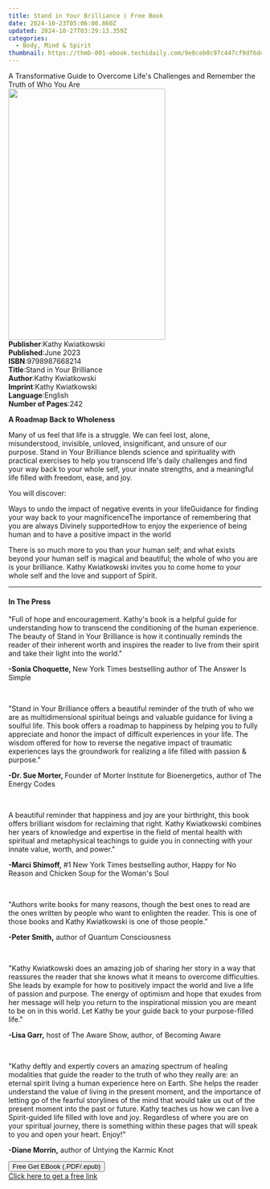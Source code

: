```yaml
---
title: Stand in Your Brilliance | Free Book
date: 2024-10-23T05:06:00.860Z
updated: 2024-10-27T03:29:13.359Z
categories:
  - Body, Mind & Spirit
thumbnail: https://thmb-001-ebook.techidaily.com/9e8ceb0c97c447cf9df6defdad3ed5fa4000c208a2720e22f7894a1a76c087cb.jpg
---
```

<main id="book-container">
  <div class="flex flex-col">
    <div class="book-brief flex-1 py-6 px-4 sm:p-6 md:py-10 md:px-8">
      <!-- brief-->
      <div class="book-brief-main">
        A Transformative Guide to Overcome Life's Challenges and Remember the
        Truth of Who You Are
      </div>
    </div>
    <div
      class="book-meta-info flex-1 grid gap-4 col-start-1 col-end-3 row-start-1 sm:mb-6 sm:grid-cols-4 lg:gap-6 lg:col-start-2 lg:row-end-6 lg:row-span-6 lg:mb-0"
    >
      <div
        class="book-meta-info-left place-content-center mt-4 p-4 text-sm leading-6 col-start-2 col-span-2 dark:text-slate-400"
      >
        <img
          class="w-full h-500 object-cover rounded-lg sm:h-255 sm:col-span-2 lg:col-span-full"
          src="https://img-001-ebook.techidaily.com/845387c4d966d816da57b1b4712aecf00b7141ad5211ab827846be13b992be36.jpg"
          alt=""
          width="312"
          height="500"
        />
      </div>
      <div
        class="book-meta-info-right mt-2 col-start-1 row-start-2 col-span-3 self-center"
      >
        <!-- meta data  -->
        <div class="flex flex-col px-4 md:px-8">
          <div class="flex-1">
            <strong>Publisher</strong>:<span class="px-2"
              >Kathy Kwiatkowski</span
            >
          </div>
          <div class="flex-1">
            <strong>Published</strong>:<span class="px-2">June 2023</span>
          </div>
          <div class="flex-1">
            <strong>ISBN</strong>:<span class="px-2">9798987668214</span>
          </div>
          <div class="flex-1">
            <strong>Title</strong>:<span class="px-2"
              >Stand in Your Brilliance</span
            >
          </div>
          <div class="flex-1">
            <strong>Author</strong>:<span class="px-2">Kathy Kwiatkowski</span>
          </div>
          <div class="flex-1">
            <strong>Imprint</strong>:<span class="px-2">Kathy Kwiatkowski</span>
          </div>
          <div class="flex-1">
            <strong>Language</strong>:<span class="px-2">English</span>
          </div>
          <div class="flex-1">
            <strong>Number of Pages</strong>:<span class="px-2">242</span>
          </div>
        </div>
      </div>
    </div>
    <div class="book-description flex-1 py-6 px-4 sm:p-6 md:py-10 md:px-8">
      <div class="book-description-main">
        <div accordion-content="" id="description">
          <p><strong>A Roadmap Back to Wholeness</strong></p>
          <p>
            Many of us feel that life is a struggle. We can feel lost, alone,
            misunderstood, invisible, unloved, insignificant, and unsure of our
            purpose.&nbsp;Stand in Your Brilliance&nbsp;blends science and
            spirituality with practical exercises to help you transcend life's
            daily challenges and find your way back to your whole self, your
            innate strengths, and a meaningful life filled with freedom, ease,
            and joy.
          </p>
          <p>You will discover:</p>
          Ways to undo the impact of negative events in your lifeGuidance for
          finding your way back to your magnificenceThe importance of
          remembering that you are always Divinely supportedHow to enjoy the
          experience of being human and to have a positive impact in the world
          <p>
            There is so much more to you than your human self; and what exists
            beyond your human self is magical and beautiful; the whole of who
            you are is your brilliance. Kathy Kwiatkowski invites you to come
            home to your whole self and the love and support of Spirit.
          </p>
        </div>
        <div class="accordion-fader"></div>
      </div>
    </div>
    <div class="book-excerpts flex-1 py-6 px-4 sm:p-6 md:py-10 md:px-8">
      <!-- excerpts-->
      <div class="book-excerpts-main">
        <hr />
        <h4 class="placeholder placeholder-heading">
          <span>In The Press</span>
        </h4>
        <p></p>
        <p>
          "Full of hope and encouragement. Kathy's book is a helpful guide for
          understanding how to transcend the conditioning of the human
          experience. The beauty of Stand in Your Brilliance is how it
          continually reminds the reader of their inherent worth and inspires
          the reader to live from their spirit and take their light into the
          world."
        </p>
        <p>
          <strong>-Sonia Choquette, </strong>New York Times bestselling author
          of The Answer Is Simple
        </p>
        <p><br /></p>
        <p>
          "Stand in Your Brilliance offers a beautiful reminder of the truth of
          who we are as multidimensional spiritual beings and valuable guidance
          for living a soulful life. This book offers a roadmap to happiness by
          helping you to fully appreciate and honor the impact of difficult
          experiences in your life. The wisdom offered for how to reverse the
          negative impact of traumatic experiences lays the groundwork for
          realizing a life filled with passion &amp; purpose."
        </p>
        <p>
          <strong>-Dr. Sue Morter, </strong>Founder of Morter Institute for
          Bioenergetics,&nbsp;author of The Energy Codes
        </p>
        <p><br /></p>
        <p>
          A beautiful reminder that happiness and joy are your birthright, this
          book offers brilliant wisdom for reclaiming that right. Kathy
          Kwiatkowski combines her years of knowledge and expertise in the field
          of mental health with spiritual and metaphysical teachings to guide
          you in connecting with your innate value, worth, and power."
        </p>
        <p>
          <strong>-Marci Shimoff,</strong> #1 New York Times bestselling author,
          Happy for No Reason and Chicken Soup for the Woman's Soul
        </p>
        <p><br /></p>
        <p>
          "Authors write books for many reasons, though the best ones to read
          are the ones written by people who want to enlighten the reader. This
          is one of those books and Kathy Kwiatkowski is one of those people."
        </p>
        <p><strong>-Peter Smith,</strong> author of Quantum Consciousness</p>
        <p><br /></p>
        <p>
          "Kathy Kwiatkowski does an amazing job of sharing her story in a way
          that reassures the reader that she knows what it means to overcome
          difficulties. She leads by example for how to positively impact the
          world and live a life of passion and purpose. The energy of optimism
          and hope that exudes from her message will help you return to the
          inspirational mission you are meant to be on in this world. Let Kathy
          be your guide back to your purpose-filled life."
        </p>
        <p>
          <strong>-Lisa Garr,</strong> host of The Aware Show, author, of
          Becoming Aware
        </p>
        <p><br /></p>
        <p>
          "Kathy deftly and expertly covers an amazing spectrum of healing
          modalities that guide the reader to the truth of who they really are:
          an eternal spirit living a human experience here on Earth. She helps
          the reader understand the value of living in the present moment, and
          the importance of letting go of the fearful storylines of the mind
          that would take us out of the present moment into the past or future.
          Kathy teaches us how we can live a Spirit-guided life filled with love
          and joy. Regardless of where you are on your spiritual journey, there
          is something within these pages that will speak to you and open your
          heart. Enjoy!"
        </p>
        <p><strong>-Diane Morrin,</strong> author of Untying the Karmic Knot</p>
        <p></p>
      </div>
    </div>
    <div
      class="book-about-author flex-1 py-6 px-4 sm:p-6 md:py-10 md:px-8"
    ></div>
    <div class="book-free-get flex-1 py-6 px-4 sm:p-6 md:py-10 md:px-8">
      <button
        id="btn-free-get"
        class="bg-blue-500 hover:bg-blue-700 text-white font-bold py-2 px-4 rounded"
      >
        Free Get EBook (.PDF/.epub)
      </button>
      <div id="countdown-display" class="px-2 text-lg mt-2"></div>
      <a
        id="free-link"
        class="hidden bg-blue-500 hover:bg-blue-700 text-white font-bold py-2 px-4 rounded"
        href="https://www.ebooks.com/en-us/book/210859194/stand-in-your-brilliance/kathy-kwiatkowski/"
        target="_blank"
        >Click here to get a free link</a
      >
    </div>
    <script>
      let countdownTime = 0;
      let countdownInterval = null;
      document
        .getElementById('btn-free-get')
        .addEventListener('click', startCountdown);
      function startCountdown() {
        countdownTime = new Date().getTime() + 60000 * 3;
        countdownInterval = setInterval(updateCountdown, 1000);
        document.getElementById('btn-free-get').disabled = true;
        document
          .getElementById('btn-free-get')
          .classList.add('bg-gray-500', 'cursor-not-allowed');
      }
      function updateCountdown() {
        let currentTime = new Date().getTime();
        let timeLeft = countdownTime - currentTime;
        let secondsLeft = Math.floor(timeLeft / 1000);
        document.getElementById('countdown-display').innerHTML =
          `Remaining time: ${secondsLeft} seconds.`;
        if (secondsLeft <= 0) {
          clearInterval(countdownInterval);
          document.getElementById('btn-free-get').classList.add('hidden');
          document.getElementById('free-link').classList.remove('hidden');
          document.getElementById('countdown-display').innerHTML = '';
        }
      }
    </script>
  </div>
</main>

<ins class="adsbygoogle"
      style="display:block"
      data-ad-client="ca-pub-7571918770474297"
      data-ad-slot="8358498916"
      data-ad-format="auto"
      data-full-width-responsive="true"></ins>
    